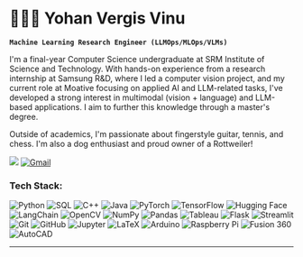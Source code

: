 # 🧑🏻‍💻 Yohan Vergis Vinu
**`Machine Learning Research Engineer (LLMOps/MLOps/VLMs)`**

I'm a final-year Computer Science undergraduate at SRM Institute of Science and Technology. With hands-on experience from a research internship at Samsung R&D, where I led a computer vision project, and my current role at Moative focusing on applied AI and LLM-related tasks, I've developed a strong interest in multimodal (vision + language) and LLM-based applications. I aim to further this knowledge through a master's degree. 

Outside of academics, I'm passionate about fingerstyle guitar, tennis, and chess. I'm also a dog enthusiast and proud owner of a Rottweiler!

<p>
  <a href="https://www.linkedin.com/in/yohanvinu/" target="_blank"><img src="https://img.shields.io/badge/linkedin-%230077B5.svg?&style=for-the-badge&logo=linkedin&logoColor=white" /></a>
  <a href="mailto:yohanvvinu@gmail.com"><img alt="Gmail" src="https://img.shields.io/badge/Gmail-white?style=for-the-badge&logo=gmail"></a>
</p>

### Tech Stack:

![Python](https://img.shields.io/badge/Python-3776AB?style=for-the-badge&logo=python&logoColor=white) ![SQL](https://img.shields.io/badge/SQL-4479A1?style=for-the-badge&logo=mysql&logoColor=white) ![C++](https://img.shields.io/badge/C++-00599C?style=for-the-badge&logo=c%2B%2B&logoColor=white) ![Java](https://img.shields.io/badge/Java-ED8B00?style=for-the-badge&logo=java&logoColor=white)
![PyTorch](https://img.shields.io/badge/PyTorch-EE4C2C?style=for-the-badge&logo=pytorch&logoColor=white) ![TensorFlow](https://img.shields.io/badge/TensorFlow-FF6F00?style=for-the-badge&logo=tensorflow&logoColor=white) ![Hugging Face](https://img.shields.io/badge/Hugging%20Face-FFBD45?style=for-the-badge&logo=huggingface&logoColor=black) ![LangChain](https://img.shields.io/badge/LangChain-121D33?style=for-the-badge&logo=chainlink&logoColor=white) ![OpenCV](https://img.shields.io/badge/OpenCV-5C3EE8?style=for-the-badge&logo=opencv&logoColor=white)
![NumPy](https://img.shields.io/badge/NumPy-013243?style=for-the-badge&logo=numpy&logoColor=white) ![Pandas](https://img.shields.io/badge/Pandas-150458?style=for-the-badge&logo=pandas&logoColor=white) ![Tableau](https://img.shields.io/badge/Tableau-E97627?style=for-the-badge&logo=tableau&logoColor=white)
![Flask](https://img.shields.io/badge/Flask-000000?style=for-the-badge&logo=flask&logoColor=white) ![Streamlit](https://img.shields.io/badge/Streamlit-FF4B4B?style=for-the-badge&logo=streamlit&logoColor=white)
![Git](https://img.shields.io/badge/Git-F05032?style=for-the-badge&logo=git&logoColor=white) ![GitHub](https://img.shields.io/badge/GitHub-181717?style=for-the-badge&logo=github&logoColor=white) ![Jupyter](https://img.shields.io/badge/Jupyter-F37626?style=for-the-badge&logo=jupyter&logoColor=white) ![LaTeX](https://img.shields.io/badge/LaTeX-008080?style=for-the-badge&logo=latex&logoColor=white)
![Arduino](https://img.shields.io/badge/Arduino-00979D?style=for-the-badge&logo=arduino&logoColor=white) ![Raspberry Pi](https://img.shields.io/badge/Raspberry%20Pi-A22846?style=for-the-badge&logo=raspberry%20pi&logoColor=white)
![Fusion 360](https://img.shields.io/badge/Fusion%20360-FF6D00?style=for-the-badge&logo=autodesk&logoColor=white) ![AutoCAD](https://img.shields.io/badge/AutoCAD-0696D7?style=for-the-badge&logo=autodesk&logoColor=white)

---

